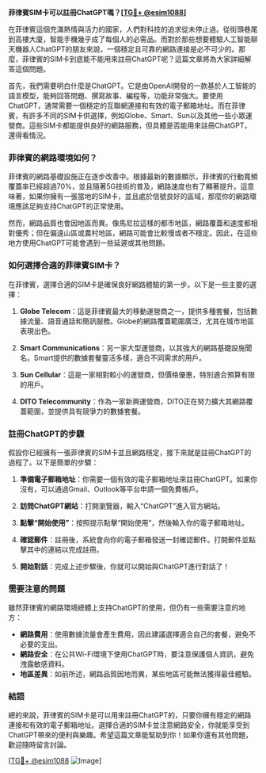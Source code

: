 **菲律賓SIM卡可以註冊ChatGPT嗎？[[TG💪+ @esim1088](https://t.me/s/esim1088)]**

在菲律賓這個充滿熱情與活力的國家，人們對科技的追求從未停止過。從街頭巷尾到高樓大廈，智能手機幾乎成了每個人的必需品。而對於那些想要體驗人工智能聊天機器人ChatGPT的朋友來說，一個穩定且可靠的網路連接是必不可少的。那麼，菲律賓的SIM卡到底能不能用來註冊ChatGPT呢？這篇文章將為大家詳細解答這個問題。

首先，我們需要明白什麼是ChatGPT。它是由OpenAI開發的一款基於人工智能的語言模型，能夠回答問題、撰寫故事、編程等，功能非常強大。要使用ChatGPT，通常需要一個穩定的互聯網連接和有效的電子郵箱地址。而在菲律賓，有許多不同的SIM卡供選擇，例如Globe、Smart、Sun以及其他一些小眾運營商。這些SIM卡都能提供良好的網路服務，但具體是否能用來註冊ChatGPT，還得看情況。

### **菲律賓的網路環境如何？**

菲律賓的網路基礎設施正在逐步改善中。根據最新的數據顯示，菲律賓的行動寬頻覆蓋率已經超過70%，並且隨著5G技術的普及，網路速度也有了顯著提升。這意味著，如果你擁有一張當地的SIM卡，並且處於信號良好的區域，那麼你的網路環境應該足夠支持ChatGPT的正常使用。

然而，網路品質也會因地區而異。像馬尼拉這樣的都市地區，網路覆蓋和速度都相對優秀；但在偏遠山區或農村地區，網路可能會比較慢或者不穩定。因此，在這些地方使用ChatGPT可能會遇到一些延遲或其他問題。

### **如何選擇合適的菲律賓SIM卡？**

在菲律賓，選擇合適的SIM卡是確保良好網路體驗的第一步。以下是一些主要的選擇：

1. **Globe Telecom**：這是菲律賓最大的移動運營商之一，提供多種套餐，包括數據流量、語音通話和簡訊服務。Globe的網路覆蓋範圍廣泛，尤其在城市地區表現出色。

2. **Smart Communications**：另一家大型運營商，以其強大的網路基礎設施聞名。Smart提供的數據套餐靈活多樣，適合不同需求的用戶。

3. **Sun Cellular**：這是一家相對較小的運營商，但價格優惠，特別適合預算有限的用戶。

4. **DITO Telecommunity**：作為一家新興運營商，DITO正在努力擴大其網路覆蓋範圍，並提供具有競爭力的數據套餐。

### **註冊ChatGPT的步驟**

假設你已經擁有一張菲律賓的SIM卡並且網路穩定，接下來就是註冊ChatGPT的過程了。以下是簡單的步驟：

1. **準備電子郵箱地址**：你需要一個有效的電子郵箱地址來註冊ChatGPT。如果你沒有，可以通過Gmail、Outlook等平台申請一個免費帳戶。

2. **訪問ChatGPT網站**：打開瀏覽器，輸入“ChatGPT”進入官方網站。

3. **點擊“開始使用”**：按照提示點擊“開始使用”，然後輸入你的電子郵箱地址。

4. **確認郵件**：註冊後，系統會向你的電子郵箱發送一封確認郵件。打開郵件並點擊其中的連結以完成註冊。

5. **開始對話**：完成上述步驟後，你就可以開始與ChatGPT進行對話了！

### **需要注意的問題**

雖然菲律賓的網路環境總體上支持ChatGPT的使用，但仍有一些需要注意的地方：

- **網路費用**：使用數據流量會產生費用，因此建議選擇適合自己的套餐，避免不必要的支出。
- **網路安全**：在公共Wi-Fi環境下使用ChatGPT時，要注意保護個人資訊，避免洩露敏感資料。
- **地區差異**：如前所述，網路品質因地而異，某些地區可能無法獲得最佳體驗。

### **結語**

總的來說，菲律賓的SIM卡是可以用來註冊ChatGPT的，只要你擁有穩定的網路連接和有效的電子郵箱地址。選擇合適的SIM卡並注意網路安全，你就能享受到ChatGPT帶來的便利與樂趣。希望這篇文章能幫助到你！如果你還有其他問題，歡迎隨時留言討論。

[[TG💪+ @esim1088](https://t.me/s/esim1088) ![Image](https://i.postimg.cc/4NQfJmqS/Snipaste-2025-05-13-00-14-12.png)]
